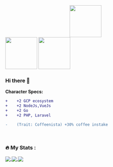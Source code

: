 <div id="header" align="center">
<img src="https://media.giphy.com/media/emGDBYPZ2mVrsS1biZ/giphy.gif" width="100"/>
</div>

<img src="https://giphy.com/stickers/GDevs-sticker-community-google-HwBlFQZFcAoUcPHZdX/giphy.gif" width="100"/>
 <img src="https://giphy.com/stickers/GDevs-sticker-community-google-HwBlFQZFcAoUcPHZdX/giphy.gif" width="100"/>
</div>
<img src="https://komarev.com/ghpvc/?username=GitataY&style=flat-square&color=blue" alt=""/>



### Hi there 👋


**Character Specs:**
```diff
+    +2 GCP ecosystem
+    +2 NodeJs,VueJs
+    +2 Go
+    +2 PHP, Laravel

-    (Trait: Coffeenista) +30% coffee instake
```
<br>

### :fire: My Stats :

<a href="https://github.com/iamrikie">
  <img align="center" src="https://github-readme-stats.vercel.app/api?username=iamrikie&count_private=true&show_icons=true&include_all_commits=true" />
</a>
<a href="https://github.com/iamrikie">
  <img align="center" src="https://github-readme-stats.vercel.app/api/top-langs/?username=iamrikie&layout=compact" />
</a>
<!-- <a href="https://github.com/iamrikie">
[![GitHub Streak](http://github-readme-streak-stats.herokuapp.com?user=iamrikie&theme=dark)](https://git.io/streak-stats)
</a> -->
<a href="https://github.com/iamrikie">
  <img align="center" src="http://github-readme-streak-stats.herokuapp.com?user=iamrikie&theme=dark)](https://git.io/streak-stats" />
</a>

  






<!--
### Get in touch
<p>
  <a href="https://twitter.com/"><img src="https://img.icons8.com/color/50/111111/twitter-squared.png" alt="twitter"/></a>
  <a href="https://www.linkedin.com/in//"><img src="https://img.icons8.com/color/50/111111/linkedin.png" alt="linkedin"/></a>
  <a href="https://github.com/"><img src="https://img.icons8.com/color/50/111111/github.png" alt="github"/></a>
  
</p>

 [![GitHub Streak](http://github-readme-streak-stats.herokuapp.com?user=iamrikie&theme=dark)](https://git.io/streak-stats)
-->

<!--
**iamrikie/iamrikie** is a ✨ _special_ ✨ repository because its `README.md` (this file) appears on your GitHub profile.

Here are some ideas to get you started:

- 🔭 I’m currently working on ...
- 🌱 I’m currently learning ...
- 👯 I’m looking to collaborate on ...
- 🤔 I’m looking for help with ...
- 💬 Ask me about ...
- 📫 How to reach me: ...
- 😄 Pronouns: ...
- ⚡ Fun fact: ...
-->

